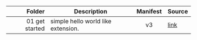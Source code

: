 Folder | Description | Manifest | Source
--: | --- | :---: | :--
01 get started | simple hello world like extension. | v3 | [link](https://developer.chrome.com/docs/extensions/mv3/getstarted/)